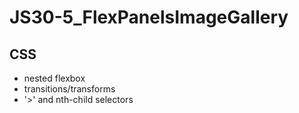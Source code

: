# JS30-5_FlexPanelsImageGallery
## CSS
* nested flexbox
* transitions/transforms
* '>' and nth-child selectors
